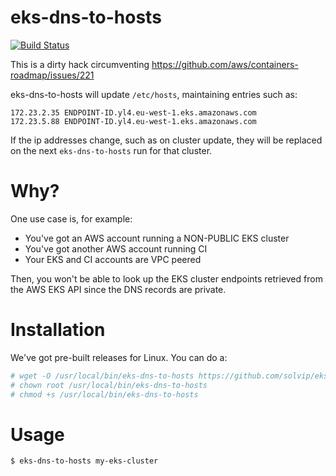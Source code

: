eks-dns-to-hosts
===

[![Build Status](https://secure.travis-ci.org/solvip/eks-dns-to-hosts.png)](http://travis-ci.org/solvip/eks-dns-to-hosts)

This is a dirty hack circumventing https://github.com/aws/containers-roadmap/issues/221

eks-dns-to-hosts will update `/etc/hosts`, maintaining entries such as:
```
172.23.2.35	ENDPOINT-ID.yl4.eu-west-1.eks.amazonaws.com
172.23.5.88	ENDPOINT-ID.yl4.eu-west-1.eks.amazonaws.com
```

If the ip addresses change, such as on cluster update, they will be replaced on the next `eks-dns-to-hosts` run for that cluster.

# Why?

One use case is, for example:
- You've got an AWS account running a NON-PUBLIC EKS cluster
- You've got another AWS account running CI
- Your EKS and CI accounts are VPC peered

Then, you won't be able to look up the EKS cluster endpoints retrieved from the AWS EKS API since the DNS records are private.

# Installation

We've got pre-built releases for Linux.  You can do a:

```sh
# wget -O /usr/local/bin/eks-dns-to-hosts https://github.com/solvip/eks-dns-to-hosts/releases/download/v1.0.0/eks-dns-to-hosts
# chown root /usr/local/bin/eks-dns-to-hosts
# chmod +s /usr/local/bin/eks-dns-to-hosts
```

# Usage

```sh
$ eks-dns-to-hosts my-eks-cluster
```
